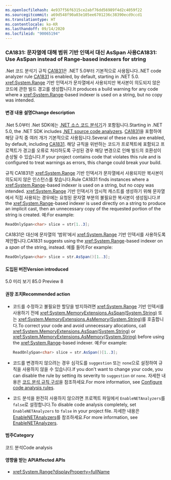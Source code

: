 ```yaml
---
ms.openlocfilehash: 4e937f56f6315ce2abf76dd56989f4d2c4059f22
ms.sourcegitcommit: a69d548f90a03e105ee6701236c38390ecd9ccd1
ms.translationtype: HT
ms.contentlocale: ko-KR
ms.lasthandoff: 09/14/2020
ms.locfileid: "90065194"
---
```

### <a name="ca1831-use-asspan-instead-of-range-based-indexers-for-string"></a><span data-ttu-id="1de33-101">CA1831: 문자열에 대해 범위 기반 인덱서 대신 AsSpan 사용</span><span class="sxs-lookup"><span data-stu-id="1de33-101">CA1831: Use AsSpan instead of Range-based indexers for string</span></span>

<span data-ttu-id="1de33-102">.Net 코드 분석기 규칙 [CA1831](/visualstudio/code-quality/ca1831)은 .NET 5.0부터 기본적으로 사용됩니다.</span><span class="sxs-lookup"><span data-stu-id="1de33-102">.NET code analyzer rule [CA1831](/visualstudio/code-quality/ca1831) is enabled, by default, starting in .NET 5.0.</span></span> <span data-ttu-id="1de33-103"><xref:System.Range> 기반 인덱서가 문자열에서 사용되지만 복사본이 의도되지 않은 코드에 관한 빌드 경고를 생성합니다.</span><span class="sxs-lookup"><span data-stu-id="1de33-103">It produces a build warning for any code where a <xref:System.Range>-based indexer is used on a string, but no copy was intended.</span></span>

#### <a name="change-description"></a><span data-ttu-id="1de33-104">변경 내용 설명</span><span class="sxs-lookup"><span data-stu-id="1de33-104">Change description</span></span>

<span data-ttu-id="1de33-105">.Net 5.0부터 .Net SDK에는 [.NET 소스 코드 분석기](../../../../docs/fundamentals/productivity/code-analysis.md)가 포함됩니다.</span><span class="sxs-lookup"><span data-stu-id="1de33-105">Starting in .NET 5.0, the .NET SDK includes [.NET source code analyzers](../../../../docs/fundamentals/productivity/code-analysis.md).</span></span> <span data-ttu-id="1de33-106">[CA1831](/visualstudio/code-quality/ca1831)을 포함하여 해당 규칙 중 여러 개가 기본적으로 사용됩니다.</span><span class="sxs-lookup"><span data-stu-id="1de33-106">Several of these rules are enabled, by default, including [CA1831](/visualstudio/code-quality/ca1831).</span></span> <span data-ttu-id="1de33-107">해당 규칙을 위반하는 코드가 프로젝트에 포함되고 프로젝트가 경고를 오류로 처리하도록 구성된 경우 해당 변경으로 인해 빌드의 호환성이 손상될 수 있습니다.</span><span class="sxs-lookup"><span data-stu-id="1de33-107">If your project contains code that violates this rule and is configured to treat warnings as errors, this change could break your build.</span></span>

<span data-ttu-id="1de33-108">규칙 CA1831은 <xref:System.Range> 기반 인덱서가 문자열에서 사용되지만 복사본이 의도되지 않은 인스턴스를 찾습니다.</span><span class="sxs-lookup"><span data-stu-id="1de33-108">Rule CA1831 finds instances where a <xref:System.Range>-based indexer is used on a string, but no copy was intended.</span></span> <span data-ttu-id="1de33-109"><xref:System.Range> 기반 인덱서가 암시적 캐스트를 생성하기 위해 문자열에서 직접 사용되는 경우에는 요청된 문자열 부분의 불필요한 복사본이 생성됩니다.</span><span class="sxs-lookup"><span data-stu-id="1de33-109">If the <xref:System.Range>-based indexer is used directly on a string to produce an implicit cast, then an unnecessary copy of the requested portion of the string is created.</span></span> <span data-ttu-id="1de33-110">예:</span><span class="sxs-lookup"><span data-stu-id="1de33-110">For example:</span></span>

```csharp
ReadOnlySpan<char> slice = str[1..3];
```

<span data-ttu-id="1de33-111">CA1831은 대신에 문자열의 ‘범위’에서 <xref:System.Range> 기반 인덱서를 사용하도록 제안합니다.</span><span class="sxs-lookup"><span data-stu-id="1de33-111">CA1831 suggests using the <xref:System.Range>-based indexer on a *span* of the string, instead.</span></span> <span data-ttu-id="1de33-112">예를 들어:</span><span class="sxs-lookup"><span data-stu-id="1de33-112">For example:</span></span>

```csharp
ReadOnlySpan<char> slice = str.AsSpan()[1..3];
```

#### <a name="version-introduced"></a><span data-ttu-id="1de33-113">도입된 버전</span><span class="sxs-lookup"><span data-stu-id="1de33-113">Version introduced</span></span>

<span data-ttu-id="1de33-114">5.0 미리 보기 8</span><span class="sxs-lookup"><span data-stu-id="1de33-114">5.0 Preview 8</span></span>

#### <a name="recommended-action"></a><span data-ttu-id="1de33-115">권장 조치</span><span class="sxs-lookup"><span data-stu-id="1de33-115">Recommended action</span></span>

- <span data-ttu-id="1de33-116">코드를 수정하고 불필요한 할당을 방지하려면 <xref:System.Range> 기반 인덱서를 사용하기 전에 <xref:System.MemoryExtensions.AsSpan(System.String)> 또는 <xref:System.MemoryExtensions.AsMemory(System.String)>를 호출합니다.</span><span class="sxs-lookup"><span data-stu-id="1de33-116">To correct your code and avoid unnecessary allocations, call <xref:System.MemoryExtensions.AsSpan(System.String)> or <xref:System.MemoryExtensions.AsMemory(System.String)> before using the <xref:System.Range>-based indexer.</span></span> <span data-ttu-id="1de33-117">예:</span><span class="sxs-lookup"><span data-stu-id="1de33-117">For example:</span></span>

  ```csharp
  ReadOnlySpan<char> slice = str.AsSpan()[1..3];
  ```

- <span data-ttu-id="1de33-118">코드를 변경하지 않으려는 경우 심각도를 `suggestion` 또는 `none`으로 설정하여 규칙을 사용하지 않을 수 있습니다.</span><span class="sxs-lookup"><span data-stu-id="1de33-118">If you don't want to change your code, you can disable the rule by setting its severity to `suggestion` or `none`.</span></span> <span data-ttu-id="1de33-119">자세한 내용은 [코드 분석 규칙 구성](../../../../docs/fundamentals/productivity/configure-code-analysis-rules.md)을 참조하세요.</span><span class="sxs-lookup"><span data-stu-id="1de33-119">For more information, see [Configure code analysis rules](../../../../docs/fundamentals/productivity/configure-code-analysis-rules.md).</span></span>

- <span data-ttu-id="1de33-120">코드 분석을 완전히 사용하지 않으려면 프로젝트 파일에서 `EnableNETAnalyzers`를 `false`로 설정합니다.</span><span class="sxs-lookup"><span data-stu-id="1de33-120">To disable code analysis completely, set `EnableNETAnalyzers` to `false` in your project file.</span></span> <span data-ttu-id="1de33-121">자세한 내용은 [EnableNETAnalyzers](../../../../docs/core/project-sdk/msbuild-props.md#enablenetanalyzers)를 참조하세요.</span><span class="sxs-lookup"><span data-stu-id="1de33-121">For more information, see [EnableNETAnalyzers](../../../../docs/core/project-sdk/msbuild-props.md#enablenetanalyzers).</span></span>

#### <a name="category"></a><span data-ttu-id="1de33-122">범주</span><span class="sxs-lookup"><span data-stu-id="1de33-122">Category</span></span>

<span data-ttu-id="1de33-123">코드 분석</span><span class="sxs-lookup"><span data-stu-id="1de33-123">Code analysis</span></span>

#### <a name="affected-apis"></a><span data-ttu-id="1de33-124">영향을 받는 API</span><span class="sxs-lookup"><span data-stu-id="1de33-124">Affected APIs</span></span>

- <xref:System.Range?displayProperty=fullName>

<!--

#### Affected APIs

- `T:System.Range`

-->
